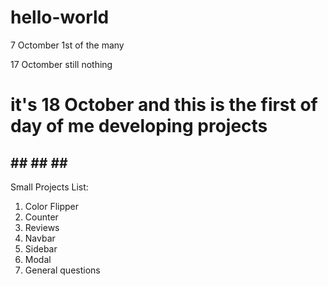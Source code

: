 # hello-world
7 Octomber 
1st of the many 

17 Octomber
still nothing


# it's 18 October and this is the first of day of me developing projects

## ## ## ## ## 
Small Projects List:
1. Color Flipper
2. Counter
3. Reviews
4. Navbar
5. Sidebar
6. Modal
7. General questions
